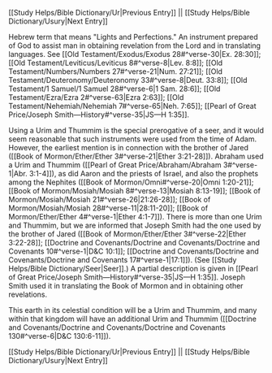 [[Study Helps/Bible Dictionary/Ur|Previous Entry]]  ||  [[Study Helps/Bible Dictionary/Usury|Next Entry]]

 Hebrew term that means "Lights and Perfections." An instrument prepared of God to assist man in obtaining revelation from the Lord and in translating languages. See [[Old Testament/Exodus/Exodus 28#^verse-30|Ex. 28:30]]; [[Old Testament/Leviticus/Leviticus 8#^verse-8|Lev. 8:8]]; [[Old Testament/Numbers/Numbers 27#^verse-21|Num. 27:21]]; [[Old Testament/Deuteronomy/Deuteronomy 33#^verse-8|Deut. 33:8]]; [[Old Testament/1 Samuel/1 Samuel 28#^verse-6|1 Sam. 28:6]]; [[Old Testament/Ezra/Ezra 2#^verse-63|Ezra 2:63]]; [[Old Testament/Nehemiah/Nehemiah 7#^verse-65|Neh. 7:65]]; [[Pearl of Great Price/Joseph Smith—History#^verse-35|JS—H 1:35]].

 Using a Urim and Thummim is the special prerogative of a seer, and it would seem reasonable that such instruments were used from the time of Adam. However, the earliest mention is in connection with the brother of Jared ([[Book of Mormon/Ether/Ether 3#^verse-21|Ether 3:21-28]]). Abraham used a Urim and Thummim ([[Pearl of Great Price/Abraham/Abraham 3#^verse-1|Abr. 3:1-4]]), as did Aaron and the priests of Israel, and also the prophets among the Nephites ([[Book of Mormon/Omni#^verse-20|Omni 1:20-21]]; [[Book of Mormon/Mosiah/Mosiah 8#^verse-13|Mosiah 8:13-19]]; [[Book of Mormon/Mosiah/Mosiah 21#^verse-26|21:26-28]]; [[Book of Mormon/Mosiah/Mosiah 28#^verse-11|28:11-20]]; [[Book of Mormon/Ether/Ether 4#^verse-1|Ether 4:1-7]]). There is more than one Urim and Thummim, but we are informed that Joseph Smith had the one used by the brother of Jared ([[Book of Mormon/Ether/Ether 3#^verse-22|Ether 3:22-28]]; [[Doctrine and Covenants/Doctrine and Covenants/Doctrine and Covenants 10#^verse-1|D&C 10:1]]; [[Doctrine and Covenants/Doctrine and Covenants/Doctrine and Covenants 17#^verse-1|17:1]]). (See [[Study Helps/Bible Dictionary/Seer|Seer]].) A partial description is given in [[Pearl of Great Price/Joseph Smith—History#^verse-35|JS—H 1:35]]. Joseph Smith used it in translating the Book of Mormon and in obtaining other revelations.

 This earth in its celestial condition will be a Urim and Thummim, and many within that kingdom will have an additional Urim and Thummim ([[Doctrine and Covenants/Doctrine and Covenants/Doctrine and Covenants 130#^verse-6|D&C 130:6-11]]).

[[Study Helps/Bible Dictionary/Ur|Previous Entry]]  ||  [[Study Helps/Bible Dictionary/Usury|Next Entry]]